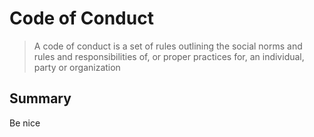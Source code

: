 # Code of Conduct

> A code of conduct is a set of rules outlining the social norms and rules and responsibilities of, or proper practices for, an individual, party or organization

## Summary

Be nice
